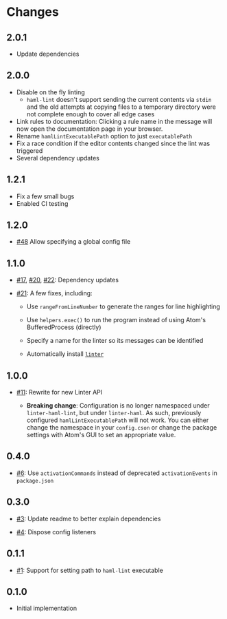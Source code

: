 # Changes

## 2.0.1

*   Update dependencies

## 2.0.0

*   Disable on the fly linting
    *   `haml-lint` doesn't support sending the current contents via `stdin`
        and the old attempts at copying files to a temporary directory were not
        complete enough to cover all edge cases
*   Link rules to documentation: Clicking a rule name in the message will now
    open the documentation page in your browser.
*   Rename `hamlLintExecutablePath` option to just `executablePath`
*   Fix a race condition if the editor contents changed since the lint was
    triggered
*   Several dependency updates

## 1.2.1

*   Fix a few small bugs
*   Enabled CI testing

## 1.2.0

*   [#48](https://github.com/AtomLinter/linter-haml/pull/48) Allow specifying a
    global config file

## 1.1.0

*   [#17](https://github.com/AtomLinter/linter-haml/pull/17),
    [#20](https://github.com/AtomLinter/linter-haml/pull/20),
    [#22](https://github.com/AtomLinter/linter-haml/pull/22): Dependency updates

*   [#21](https://github.com/AtomLinter/linter-haml/pull/21): A few fixes,
    including:

    *   Use `rangeFromLineNumber` to generate the ranges for line highlighting

    *   Use `helpers.exec()` to run the program instead of using Atom's
        BufferedProcess (directly)

    *   Specify a name for the linter so its messages can be identified

    *   Automatically install [`linter`](https://github.com/atom-community/linter)

## 1.0.0

*   [#11](https://github.com/AtomLinter/linter-haml/pull/11): Rewrite for new
    Linter API

    *   **Breaking change**: Configuration is no longer namespaced under
    `linter-haml-lint`, but under `linter-haml`.  As such, previously configured
    `hamlLintExecutablePath` will not work.  You can either change the namespace
    in your `config.cson` or change the package settings with Atom's GUI to set
    an appropriate value.

## 0.4.0

*   [#6](https://github.com/AtomLinter/linter-haml/pull/6): Use
    `activationCommands` instead of deprecated `activationEvents` in
    `package.json`

## 0.3.0

*   [#3](https://github.com/AtomLinter/linter-haml/pull/3): Update readme to
    better explain dependencies

*   [#4](https://github.com/AtomLinter/linter-haml/pull/4): Dispose config
    listeners

## 0.1.1

*   [#1](https://github.com/AtomLinter/linter-haml/issues/1): Support for
    setting path to `haml-lint` executable

## 0.1.0

*   Initial implementation
